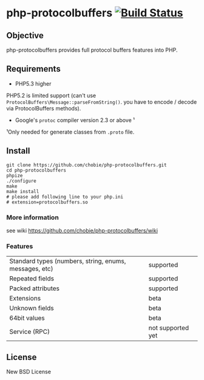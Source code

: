 # php-protocolbuffers [![Build Status](https://secure.travis-ci.org/chobie/php-protocolbuffers.png)](http://travis-ci.org/chobie/php-protocolbuffers)

## Objective

php-protocolbuffers provides full protocol buffers features into PHP.

## Requirements

* PHP5.3 higher

PHP5.2 is limited support (can't use `ProtocolBuffers\Message::parseFromString()`. you have to encode / decode via ProtocolBuffers methods).

* Google's `protoc` compiler version 2.3 or above ¹

 ¹Only needed for generate classes from `.proto` file.


## Install

````
git clone https://github.com/chobie/php-protocolbuffers.git
cd php-protocolbuffers
phpize
./configure
make
make install
# please add following line to your php.ini
# extension=protocolbuffers.so
````

### More information

see wiki https://github.com/chobie/php-protocolbuffers/wiki

### Features

<table>
  <tr>
    <td>Standard types (numbers, string, enums, messages, etc)</td><td>supported</td>
  </tr>
  <tr>
    <td>Repeated fields</td><td>supported</td>
  </tr>
  <tr>
    <td>Packed attributes</td><td>supported</td>
  </tr>
  <tr>
    <td>Extensions</td><td>beta</td>
  </tr>
  <tr>
    <td>Unknown fields</td><td>beta</td>
  </tr>
  <tr>
    <td>64bit values</td><td>beta</td>
  </tr>
  <tr>
    <td>Service (RPC)</td><td>not supported yet</td>
  </tr>
</table>

## License

New BSD License

